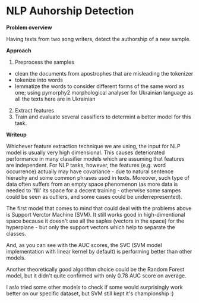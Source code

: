 # NLP Auhorship Detection

**Problem overview** 

Having texts from two song writers, detect the authorship of a new sample. 


**Approach**

1. Preprocess the samples 
* clean the documents from apostrophes that are misleading the tokenizer
* tokenize into words
* lemmatize the words to consider different forms of the same word as one; using pymorphy2 morphological analyser for Ukrainian language as all the texts here are in Ukrainian
2. Extract features
3. Train and evaluate several cassifiers to determint a better model for this task.


**Writeup**

Whichever feature extraction technique we are using, the input for NLP model is usually very high dimensional. This causes deteriorated performance in many classifier models which are assuming that features are independent. For NLP tasks, however, the features (e.g. word occurrence) actually may have covariance - due to natural sentence hierachy and some common phrases used in texts. Moreover, such  type of data often suffers from an empty space phenomenon (as more data is needed to 'fill' its space for a decent training - otherwise some sampes could be seen as outliers, and some cases could be underrepresented).

The first model that comes to mind that could deal with the problems above is Support Verctor Machine (SVM). It still works good in high-dimentional space because it doesn't use all the saples (vectors in the space) for the hyperplane - but only the support vectors which help to separate the classes.

And, as you can see with the AUC scores, the SVC (SVM model implementation with linear kernel by default) is performing better than other models. 

Another theoretically good algorithm choice could be the Random Forest model, but it didn't quite confirmed with only 0.78 AUC score on average.  

I aslo tried some other models to check if some would surprisingly work better on our specific dataset, but SVM still kept it's championship :)  
